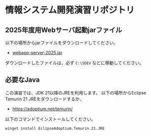 # 情報システム開発演習リポジトリ

## 2025年度用Webサーバ起動jarファイル

以下の場所からjarファイルをダウンロードしてください。

- [webapp-server-2025.jar](https://github.com/infosysdev-class/webshop-sample/releases/download/2025/webapp-server-2025.jar)

ダウンロードしたファイルは、必ず `C:\SDEV` などに移動してください。

## 必要なJava

この演習では、JDK 21以降のJREを利用します。
以下の場所からEclipse Temurin 21 JREをダウンロードするか、

- <https://adoptium.net/temurin/>

以下のコマンドでインストールしてください。

    winget install EclipseAdoptium.Temurin.21.JRE
